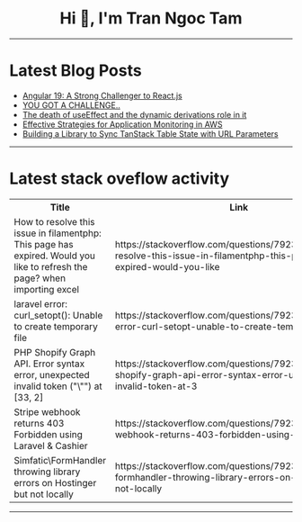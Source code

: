 <h1 align="center">Hi 👋, I'm Tran Ngoc Tam</h1>

---

# Latest Blog Posts 
<!-- BLOG-POST-LIST:START -->
- [Angular 19: A Strong Challenger to React.js](https://dev.to/dev007777/angular-19-a-strong-challenger-to-reactjs-36if)
- [YOU GOT A CHALLENGE..](https://dev.to/mince/you-got-a-challenge-4kb7)
- [The death of useEffect and the dynamic derivations role in it](https://dev.to/felipegs/the-death-of-useeffect-and-the-dynamic-derivations-role-in-it-325g)
- [Effective Strategies for Application Monitoring in AWS](https://dev.to/billgist/effective-strategies-for-application-monitoring-in-aws-4om7)
- [Building a Library to Sync TanStack Table State with URL Parameters](https://dev.to/taro/building-a-library-to-sync-tanstack-table-state-with-url-parameters-1d0h)
<!-- BLOG-POST-LIST:END -->

---

# Latest stack oveflow activity
<table>
  <tr><th>Title</th><th>Link</th></tr>
  <!-- STACKOVERFLOW:START --><tr><td>How to resolve this issue in filamentphp: This page has expired. Would you like to refresh the page? when importing excel</td><td>https://stackoverflow.com/questions/79230433/how-to-resolve-this-issue-in-filamentphp-this-page-has-expired-would-you-like</td></tr><tr><td>laravel error: curl_setopt&lpar;&rpar;: Unable to create temporary file</td><td>https://stackoverflow.com/questions/79230429/laravel-error-curl-setopt-unable-to-create-temporary-file</td></tr><tr><td>PHP Shopify Graph API. Error syntax error, unexpected invalid token &lpar;&quot;\&quot;&quot;&rpar; at [33, 2]</td><td>https://stackoverflow.com/questions/79230420/php-shopify-graph-api-error-syntax-error-unexpected-invalid-token-at-3</td></tr><tr><td>Stripe webhook returns 403 Forbidden using Laravel &amp; Cashier</td><td>https://stackoverflow.com/questions/79230416/stripe-webhook-returns-403-forbidden-using-laravel-cashier</td></tr><tr><td>Simfatic\FormHandler throwing library errors on Hostinger but not locally</td><td>https://stackoverflow.com/questions/79230118/simfatic-formhandler-throwing-library-errors-on-hostinger-but-not-locally</td></tr><!-- STACKOVERFLOW:END -->
</table>

---


